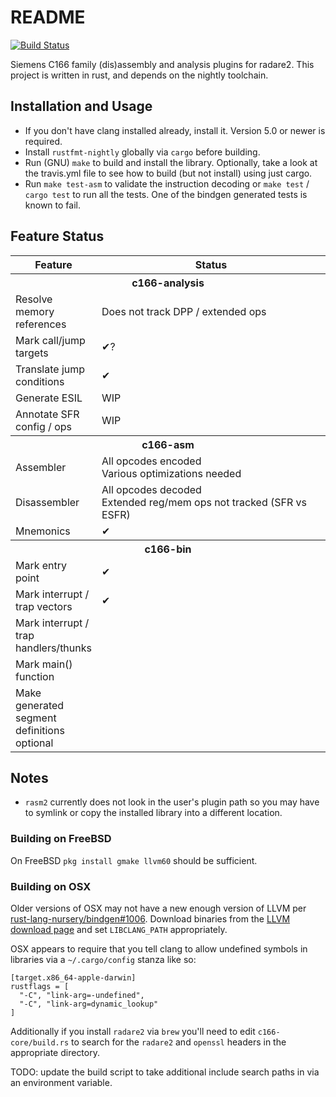 # README

[![Build Status](https://travis-ci.com/inferiorhumanorgans/r2-c166.svg?branch=master)](https://travis-ci.com/inferiorhumanorgans/r2-c166)

Siemens C166 family (dis)assembly and analysis plugins for radare2.  This project is written in rust, and depends on the nightly
toolchain.

## Installation and Usage

* If you don't have clang installed already, install it.  Version 5.0 or newer is required.
* Install `rustfmt-nightly` globally via `cargo` before building.
* Run (GNU) `make` to build and install the library.  Optionally, take a look at the travis.yml file to see how to build (but not install) using just cargo.
* Run `make test-asm` to validate the instruction decoding or `make test` / `cargo test` to run all the tests.  One of the bindgen generated tests is known to fail.

## Feature Status

<table width=85%>
  <thead>
    <tr>
      <th width=25%>Feature</th>
      <th>Status</th>
    </tr>
  </thead>

  <tbody>
    <tr>
      <th colspan=2>c166-analysis</th>
    </tr>
    <tr>
      <td>Resolve memory references</td>
      <td>Does not track DPP / extended ops</td>
    </tr>
    <tr>
      <td>Mark call/jump targets</td>
      <td>✔?</td>
    </tr>
    <tr>
      <td>Translate jump conditions</td>
      <td>✔</td>
    </tr>
    <tr>
      <td>Generate ESIL</td>
      <td>WIP</td>
    </tr>
    <tr>
      <td>Annotate SFR config / ops</td>
      <td>WIP</td>
    </tr>
  </tbody>

  <tbody>
    <tr>
      <th colspan=2>c166-asm</th>
    </tr>
    <tr>
      <td>Assembler</td>
      <td>All opcodes encoded<br>Various optimizations needed</td>
    </tr>
    <tr>
      <td>Disassembler</td>
      <td>All opcodes decoded<br>Extended reg/mem ops not tracked (SFR vs ESFR)</td>
    </tr>
    <tr>
      <td>Mnemonics</td>
      <td>✔</td>
    </tr>
  </tbody>

  <tbody>
    <tr>
      <th colspan=2>c166-bin</th>
    </tr>
    <tr>
      <td>Mark entry point</td>
      <td>✔</td>
    </tr>
    <tr>
      <td>Mark interrupt / trap vectors</td>
      <td>✔</td>
    </tr>
    <tr>
      <td>Mark interrupt / trap handlers/thunks</td>
      <td></td>
    </tr>
    <tr>
      <td>Mark main() function</td>
      <td></td>
    </tr>
    <tr>
      <td>Make generated segment definitions optional</td>
      <td></td>
    </tr>
  </tbody>

  <tbody>
</table>

## Notes

* `rasm2` currently does not look in the user's plugin path so you may have to symlink or copy the installed library into a different location.

### Building on FreeBSD

On FreeBSD `pkg install gmake llvm60` should be sufficient.

### Building on OSX

Older versions of OSX may not have a new enough version of LLVM per [rust-lang-nursery/bindgen#1006](https://github.com/rust-lang-nursery/rust-bindgen/issues/1006).  Download binaries from the [LLVM download page](http://releases.llvm.org/download.html) and set `LIBCLANG_PATH` appropriately.

OSX appears to require that you tell clang to allow undefined symbols in libraries via a `~/.cargo/config` stanza like so:

```
[target.x86_64-apple-darwin]
rustflags = [
  "-C", "link-arg=-undefined",
  "-C", "link-arg=dynamic_lookup"
]
```

Additionally if you install `radare2` via `brew` you'll need to edit `c166-core/build.rs` to search for the `radare2` and `openssl` headers in the appropriate directory.

TODO: update the build script to take additional include search paths in via an environment variable.
